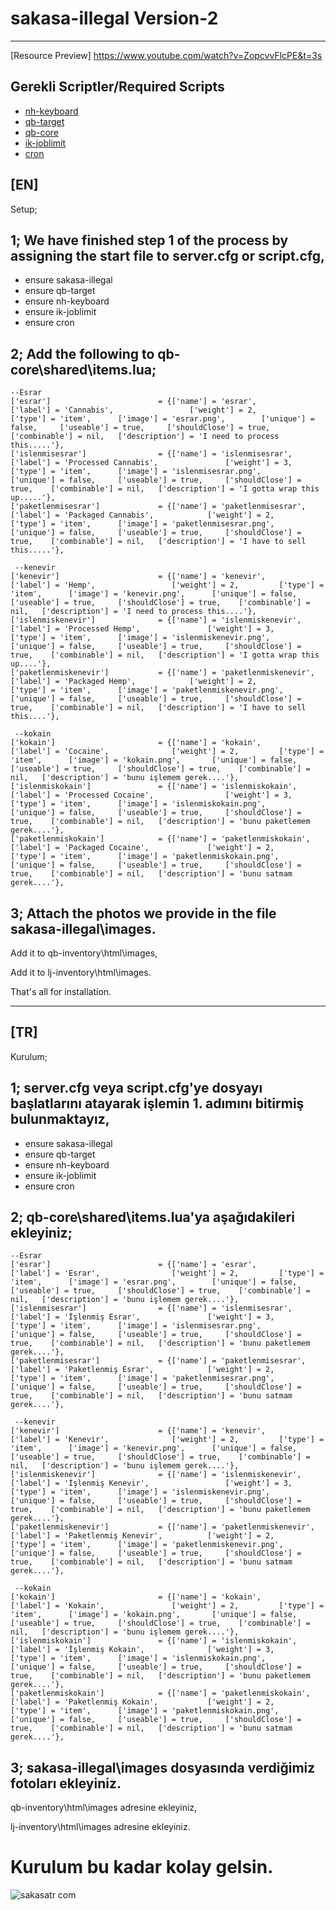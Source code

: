 # sakasa-illegal Version-2

------------------------------------------------------------------------------------------------------------------------------------------------------------------------------

[Resource Preview] https://www.youtube.com/watch?v=ZopcvvFlcPE&t=3s

Gerekli Scriptler/Required Scripts
------------------------------------------------------------------------------------------------------------------------------------------------------------------------------
* [nh-keyboard](https://github.com/nerohiro/nh-keyboard)
* [qb-target](https://github.com/qbcore-framework/qb-target) 
* [qb-core](https://github.com/qbcore-framework/qb-core) 
* [ik-joblimit](https://github.com/i-kulgu/ik-joblimit) 
* [cron](https://github.com/i-kulgu/cron) 

<strong>[EN]</strong>
------------------------------------------------------------------------------------------------------------------------------------------------------------------------------


Setup;

1;
We have finished step 1 of the process by assigning the start file to server.cfg or script.cfg,
------------------------------------------------------------------------------------------------------------------------------------------------------------------------------

* ensure sakasa-illegal
* ensure qb-target
* ensure nh-keyboard
* ensure ik-joblimit
* ensure cron


2;
Add the following to qb-core\shared\items.lua;
------------------------------------------------------------------------------------------------------------------------------------------------------------------------------
    --Esrar  
    ['esrar'] 			             = {['name'] = 'esrar', 			  	        ['label'] = 'Cannabis', 			    ['weight'] = 2, 		['type'] = 'item', 		['image'] = 'esrar.png', 	    ['unique'] = false, 	['useable'] = true, 	['shouldClose'] = true,	   ['combinable'] = nil,   ['description'] = 'I need to process this.....'},
    ['islenmisesrar'] 			     = {['name'] = 'islenmisesrar', 			  	['label'] = 'Processed Cannabis', 			    ['weight'] = 3, 		['type'] = 'item', 		['image'] = 'islenmisesrar.png', 	    ['unique'] = false, 	['useable'] = true, 	['shouldClose'] = true,	   ['combinable'] = nil,   ['description'] = 'I gotta wrap this up.....'},
    ['paketlenmisesrar'] 			 = {['name'] = 'paketlenmisesrar', 			  	['label'] = 'Packaged Cannabis', 			['weight'] = 2, 		['type'] = 'item', 		['image'] = 'paketlenmisesrar.png', 	['unique'] = false, 	['useable'] = true, 	['shouldClose'] = true,	   ['combinable'] = nil,   ['description'] = 'I have to sell this.....'},

     --kenevir  
    ['kenevir'] 			         = {['name'] = 'kenevir', 			  	        ['label'] = 'Hemp', 			    ['weight'] = 2, 		['type'] = 'item', 		['image'] = 'kenevir.png', 	    ['unique'] = false, 	['useable'] = true, 	['shouldClose'] = true,	   ['combinable'] = nil,   ['description'] = 'I need to process this....'},
    ['islenmiskenevir'] 			 = {['name'] = 'islenmiskenevir', 			  	['label'] = 'Processed Hemp', 			    ['weight'] = 3, 		['type'] = 'item', 		['image'] = 'islenmiskenevir.png', 	    ['unique'] = false, 	['useable'] = true, 	['shouldClose'] = true,	   ['combinable'] = nil,   ['description'] = 'I gotta wrap this up....'},
    ['paketlenmiskenevir'] 			 = {['name'] = 'paketlenmiskenevir', 			['label'] = 'Packaged Hemp', 			['weight'] = 2, 		['type'] = 'item', 		['image'] = 'paketlenmiskenevir.png', 	['unique'] = false, 	['useable'] = true, 	['shouldClose'] = true,	   ['combinable'] = nil,   ['description'] = 'I have to sell this....'},

     --kokain 
    ['kokain'] 			             = {['name'] = 'kokain', 			  	        ['label'] = 'Cocaine', 			    ['weight'] = 2, 		['type'] = 'item', 		['image'] = 'kokain.png', 	    ['unique'] = false, 	['useable'] = true, 	['shouldClose'] = true,	   ['combinable'] = nil,   ['description'] = 'bunu işlemem gerek....'},
    ['islenmiskokain'] 			     = {['name'] = 'islenmiskokain', 			  	['label'] = 'Processed Cocaine', 			    ['weight'] = 3, 		['type'] = 'item', 		['image'] = 'islenmiskokain.png', 	    ['unique'] = false, 	['useable'] = true, 	['shouldClose'] = true,	   ['combinable'] = nil,   ['description'] = 'bunu paketlemem gerek....'},
    ['paketlenmiskokain'] 			 = {['name'] = 'paketlenmiskokain', 		    ['label'] = 'Packaged Cocaine', 			['weight'] = 2, 		['type'] = 'item', 		['image'] = 'paketlenmiskokain.png', 	['unique'] = false, 	['useable'] = true, 	['shouldClose'] = true,	   ['combinable'] = nil,   ['description'] = 'bunu satmam gerek....'},


3;
Attach the photos we provide in the file sakasa-illegal\images.
------------------------------------------------------------------------------------------------------------------------------------------------------------------------------
Add it to qb-inventory\html\images,

Add it to lj-inventory\html\images.



That's all for installation.


------------------------------------------------------------------------------------------------------------------------------------------------------------------------------


<strong>[TR]</strong>
------------------------------------------------------------------------------------------------------------------------------------------------------------------------------

Kurulum;

1;
server.cfg veya script.cfg'ye dosyayı başlatlarını atayarak işlemin 1. adımını bitirmiş bulunmaktayız,
------------------------------------------------------------------------------------------------------------------------------------------------------------------------------

* ensure sakasa-illegal
* ensure qb-target
* ensure nh-keyboard
* ensure ik-joblimit
* ensure cron


2;
qb-core\shared\items.lua'ya aşağıdakileri ekleyiniz;
------------------------------------------------------------------------------------------------------------------------------------------------------------------------------
    --Esrar  
    ['esrar'] 			             = {['name'] = 'esrar', 			  	        ['label'] = 'Esrar', 			    ['weight'] = 2, 		['type'] = 'item', 		['image'] = 'esrar.png', 	    ['unique'] = false, 	['useable'] = true, 	['shouldClose'] = true,	   ['combinable'] = nil,   ['description'] = 'bunu işlemem gerek....'},
    ['islenmisesrar'] 			     = {['name'] = 'islenmisesrar', 			  	['label'] = 'İşlenmiş Esrar', 			    ['weight'] = 3, 		['type'] = 'item', 		['image'] = 'islenmisesrar.png', 	    ['unique'] = false, 	['useable'] = true, 	['shouldClose'] = true,	   ['combinable'] = nil,   ['description'] = 'bunu paketlemem gerek....'},
    ['paketlenmisesrar'] 			 = {['name'] = 'paketlenmisesrar', 			  	['label'] = 'Paketlenmiş Esrar', 			['weight'] = 2, 		['type'] = 'item', 		['image'] = 'paketlenmisesrar.png', 	['unique'] = false, 	['useable'] = true, 	['shouldClose'] = true,	   ['combinable'] = nil,   ['description'] = 'bunu satmam gerek....'},

     --kenevir  
    ['kenevir'] 			         = {['name'] = 'kenevir', 			  	        ['label'] = 'Kenevir', 			    ['weight'] = 2, 		['type'] = 'item', 		['image'] = 'kenevir.png', 	    ['unique'] = false, 	['useable'] = true, 	['shouldClose'] = true,	   ['combinable'] = nil,   ['description'] = 'bunu işlemem gerek....'},
    ['islenmiskenevir'] 			 = {['name'] = 'islenmiskenevir', 			  	['label'] = 'İşlenmiş Kenevir', 			    ['weight'] = 3, 		['type'] = 'item', 		['image'] = 'islenmiskenevir.png', 	    ['unique'] = false, 	['useable'] = true, 	['shouldClose'] = true,	   ['combinable'] = nil,   ['description'] = 'bunu paketlemem gerek....'},
    ['paketlenmiskenevir'] 			 = {['name'] = 'paketlenmiskenevir', 			['label'] = 'Paketlenmiş Kenevir', 			['weight'] = 2, 		['type'] = 'item', 		['image'] = 'paketlenmiskenevir.png', 	['unique'] = false, 	['useable'] = true, 	['shouldClose'] = true,	   ['combinable'] = nil,   ['description'] = 'bunu satmam gerek....'},

     --kokain 
    ['kokain'] 			             = {['name'] = 'kokain', 			  	        ['label'] = 'Kokain', 			    ['weight'] = 2, 		['type'] = 'item', 		['image'] = 'kokain.png', 	    ['unique'] = false, 	['useable'] = true, 	['shouldClose'] = true,	   ['combinable'] = nil,   ['description'] = 'bunu işlemem gerek....'},
    ['islenmiskokain'] 			     = {['name'] = 'islenmiskokain', 			  	['label'] = 'İşlenmiş Kokain', 			    ['weight'] = 3, 		['type'] = 'item', 		['image'] = 'islenmiskokain.png', 	    ['unique'] = false, 	['useable'] = true, 	['shouldClose'] = true,	   ['combinable'] = nil,   ['description'] = 'bunu paketlemem gerek....'},
    ['paketlenmiskokain'] 			 = {['name'] = 'paketlenmiskokain', 		    ['label'] = 'Paketlenmiş Kokain', 			['weight'] = 2, 		['type'] = 'item', 		['image'] = 'paketlenmiskokain.png', 	['unique'] = false, 	['useable'] = true, 	['shouldClose'] = true,	   ['combinable'] = nil,   ['description'] = 'bunu satmam gerek....'},


3;
sakasa-illegal\images dosyasında verdiğimiz fotoları ekleyiniz.
------------------------------------------------------------------------------------------------------------------------------------------------------------------------------
qb-inventory\html\images adresine ekleyiniz,
 
lj-inventory\html\images adresine ekleyiniz.



# Kurulum bu kadar kolay gelsin.


![sakasatr com](https://github.com/papdevelopment/qb-portak/assets/127118520/67696232-ef5a-4205-8d35-cb37fb4b6aa8)





